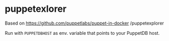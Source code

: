 puppetexlorer 
=============

Based on https://github.com/puppetlabs/puppet-in-docker /puppetexplorer

Run with `PUPPETDBHOST` as env. variable that points to your PuppetDB host.

